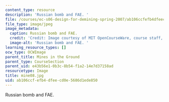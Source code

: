 ```yaml
---
content_type: resource
description: 'Russian bomb and FAE. '
file: /courses/ec-s06-design-for-demining-spring-2007/ab106ccfefb4dfeecd0e5686d1ede850_mine08.jpg
file_type: image/jpeg
image_metadata:
  caption: Russian bomb and FAE.
  credit: 'Credit: Image courtesy of MIT OpenCourseWare, course staff, and students.'
  image-alt: 'Russian bomb and FAE. '
learning_resource_types: []
ocw_type: OCWImage
parent_title: Mines in the Ground
parent_type: CourseSection
parent_uid: e43b56e1-0b3c-8b54-f1a2-14e7d37158ad
resourcetype: Image
title: mine08.jpg
uid: ab106ccf-efb4-dfee-cd0e-5686d1ede850
---
```

Russian bomb and FAE. 

